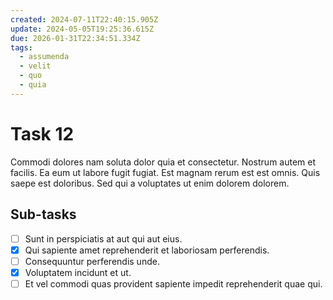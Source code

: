 ```yaml
---
created: 2024-07-11T22:40:15.905Z
update: 2024-05-05T19:25:36.615Z
due: 2026-01-31T22:34:51.334Z
tags:
  - assumenda
  - velit
  - quo
  - quia
---
```


# Task 12

Commodi dolores nam soluta dolor quia et consectetur. Nostrum autem et facilis. Ea eum ut labore fugit fugiat. Est magnam rerum est est omnis. Quis saepe est doloribus. Sed qui a voluptates ut enim dolorem dolorem.

## Sub-tasks

- [ ] Sunt in perspiciatis at aut qui aut eius.
- [x] Qui sapiente amet reprehenderit et laboriosam perferendis.
- [ ] Consequuntur perferendis unde.
- [x] Voluptatem incidunt et ut.
- [ ] Et vel commodi quas provident sapiente impedit reprehenderit quae qui.
